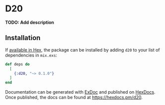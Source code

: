 # D20

**TODO: Add description**

## Installation

If [available in Hex](https://hex.pm/docs/publish), the package can be installed
by adding `d20` to your list of dependencies in `mix.exs`:

```elixir
def deps do
  [
    {:d20, "~> 0.1.0"}
  ]
end
```

Documentation can be generated with [ExDoc](https://github.com/elixir-lang/ex_doc)
and published on [HexDocs](https://hexdocs.pm). Once published, the docs can
be found at <https://hexdocs.pm/d20>.

